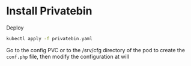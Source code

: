 # Install Privatebin

Deploy

```bash
kubectl apply -f privatebin.yaml
```

Go to the config PVC or to the /srv/cfg directory of the pod to create the `conf.php` file, then modify the configuration at will
